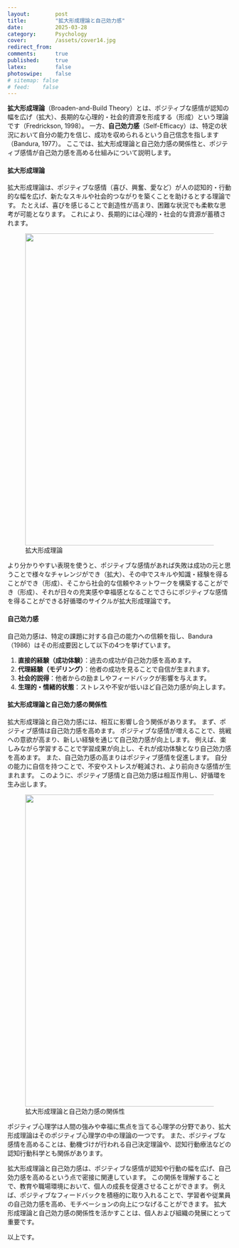 ```yaml
---
layout:        post
title:         "拡大形成理論と自己効力感"
date:          2025-03-28
category:      Psychology
cover:         /assets/cover14.jpg
redirect_from:
comments:      true
published:     true
latex:         false
photoswipe:    false
# sitemap: false
# feed:    false
---
```


**拡大形成理論**（Broaden-and-Build Theory）とは、ポジティブな感情が認知の幅を広げ（拡大）、長期的な心理的・社会的資源を形成する（形成）という理論です（Fredrickson, 1998）。
一方、**自己効力感**（Self-Efficacy）は、特定の状況において自分の能力を信じ、成功を収められるという自己信念を指します（Bandura, 1977）。
ここでは、拡大形成理論と自己効力感の関係性と、ポジティブ感情が自己効力感を高める仕組みについて説明します。

#### 拡大形成理論
拡大形成理論は、ポジティブな感情（喜び、興奮、愛など）が人の認知的・行動的な幅を広げ、新たなスキルや社会的つながりを築くことを助けるとする理論です。
たとえば、喜びを感じることで創造性が高まり、困難な状況でも柔軟な思考が可能となります。
これにより、長期的には心理的・社会的な資源が蓄積されます。

<figure>
<img src="{{ site.baseurl }}/media/post/psychology/broaden-and-build-theory.svg" width=700px />
<figcaption>拡大形成理論</figcaption>
</figure>

より分かりやすい表現を使うと、ポジティブな感情があれば失敗は成功の元と思うことで様々なチャレンジができ（拡大）、その中でスキルや知識・経験を得ることができ（形成）、そこから社会的な信頼やネットワークを構築することができ（形成）、それが日々の充実感や幸福感となることでさらにポジティブな感情を得ることができる好循環のサイクルが拡大形成理論です。

#### 自己効力感
自己効力感は、特定の課題に対する自己の能力への信頼を指し、Bandura（1986）はその形成要因として以下の4つを挙げています。

1. **直接的経験（成功体験）**：過去の成功が自己効力感を高めます。
2. **代理経験（モデリング）**：他者の成功を見ることで自信が生まれます。
3. **社会的説得**：他者からの励ましやフィードバックが影響を与えます。
4. **生理的・情緒的状態**：ストレスや不安が低いほど自己効力感が向上します。

#### 拡大形成理論と自己効力感の関係性

拡大形成理論と自己効力感には、相互に影響し合う関係があります。
まず、ポジティブ感情は自己効力感を高めます。
ポジティブな感情が増えることで、挑戦への意欲が高まり、新しい経験を通じて自己効力感が向上します。
例えば、楽しみながら学習することで学習成果が向上し、それが成功体験となり自己効力感を高めます。
また、自己効力感の高まりはポジティブ感情を促進します。
自分の能力に自信を持つことで、不安やストレスが軽減され、より前向きな感情が生まれます。
このように、ポジティブ感情と自己効力感は相互作用し、好循環を生み出します。

<figure>
<img src="{{ site.baseurl }}/media/post/psychology/broaden-and-build-theory-and-self-efficacy.svg" width=700px />
<figcaption>拡大形成理論と自己効力感の関係性</figcaption>
</figure>

ポジティブ心理学は人間の強みや幸福に焦点を当てる心理学の分野であり、拡大形成理論はそのポジティブ心理学の中の理論の一つです。
また、ポジティブな感情を高めることは、動機づけが行われる自己決定理論や、認知行動療法などの認知行動科学とも関係があります。


拡大形成理論と自己効力感は、ポジティブな感情が認知や行動の幅を広げ、自己効力感を高めるという点で密接に関連しています。
この関係を理解することで、教育や職場環境において、個人の成長を促進させることができます。
例えば、ポジティブなフィードバックを積極的に取り入れることで、学習者や従業員の自己効力感を高め、モチベーションの向上につなげることができます。
拡大形成理論と自己効力感の関係性を活かすことは、個人および組織の発展にとって重要です。

以上です。
